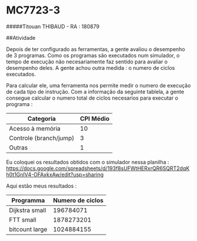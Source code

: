 # MC7723-3
#####Titouan THIBAUD - RA : 180879

##Atividade

Depois de ter configurado as ferramentas, a gente avaliou o desempenho de 3 programas.
Como os programas são executados num simulador, o tempo de execução não necesariamente faz sentido para avaliar o desempenho deles. 
A gente achou outra medida : o numero de ciclos executados. 

Para calcular ele, uma ferramenta nos permite medir o numero de execução de cada tipo de instrução. 
Com a informação da seguinte tablela, a gente consegue calcular o numero total de ciclos necesarios para executar o programa :

|Categoria   | CPI Médio   |
|---|---|
| Acesso à memória  |  	10 | 
|  Controle (branch/jump) |  3 |   
|  Outras | 1  | 

Eu coloquei os resultados obtidos com o simulador nessa planilha :
<https://docs.google.com/spreadsheets/d/193f8sUFWtHERxrQR6SQRT2dqKh0t1GnIV4-OFAxkxAw/edit?usp=sharing>    

Aqui estão meus resultados : 

|Programma  | Numero de ciclos   |
|---|---|
| Dijkstra small |  196784071 | 
| FTT small | 1878273201 |   
|  bitcount large | 1024884155| 
